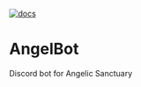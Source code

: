 [![docs](https://readthedocs.org/projects/angelbot/badge/?version=latest)](http://angelbot.rtfd.org/)
# AngelBot
Discord bot for Angelic Sanctuary
